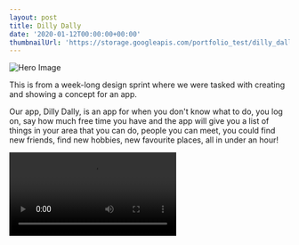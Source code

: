```yaml
---
layout: post
title: Dilly Dally
date: '2020-01-12T00:00:00+00:00'
thumbnailUrl: 'https://storage.googleapis.com/portfolio_test/dilly_dally/hero_image.png'
---
```


![Hero Image]({{page.thumbnailUrl}})

This is from a week-long design sprint where we were tasked with creating and showing a concept for an app. 

Our app, Dilly Dally, is an app for when you don't know what to do, you log on, say how much free time you have and the app will give you a list of things in your area that you can do, people you can meet, you could find new friends, find new hobbies, new favourite places, all in under an hour!

<video controls="controls">
	<source src="https://storage.googleapis.com/portfolio_test/dilly_dally/dilly_dally_demo.mp4" type="">
</video>